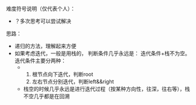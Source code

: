 难度符号说明（仅代表个人）：

 - ？多次思考可以尝试解决

思路：

- 递归的方法，理解起来方便
- 如果考虑迭代，一般是用栈的， 判断条件几乎永远是： 迭代条件+栈不为空。 迭代条件主要分两种：
  - 1. 根节点向下迭代，判断root
    2. 左右节点分别迭代，判断left&&right
  - 栈空的时候几乎永远是进行迭代过程（按某种方向性，往深，往右等），栈不空几乎都是在回溯